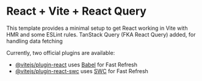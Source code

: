 # React + Vite + React Query

This template provides a minimal setup to get React working in Vite with HMR and some ESLint rules.
TanStack Query (FKA React Query) added, for handling data fetching

Currently, two official plugins are available:

- [@vitejs/plugin-react](https://github.com/vitejs/vite-plugin-react/blob/main/packages/plugin-react/README.md) uses [Babel](https://babeljs.io/) for Fast Refresh
- [@vitejs/plugin-react-swc](https://github.com/vitejs/vite-plugin-react-swc) uses [SWC](https://swc.rs/) for Fast Refresh

